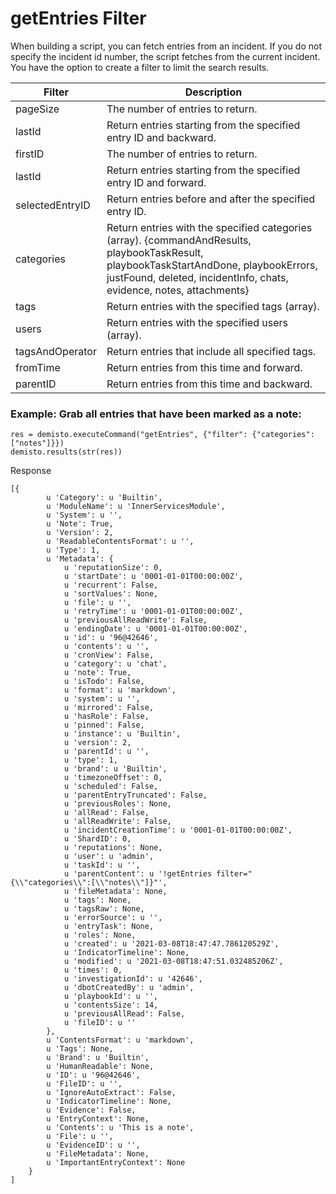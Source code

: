 # getEntries Filter
When building a script, you can fetch entries from an incident. If you do not specify the incident id number, the script fetches from the current incident.  You have the option to create a filter to limit the search results. 

| Filter        | Description           | 
| ------------- |-------------|   
| pageSize     | The number of entries to return.      |   
| lastId | Return entries starting from the specified entry ID and backward.     |   
| firstID     | The number of entries to return.      |   
| lastId | Return entries starting from the specified entry ID and forward.     |   
| selectedEntryID     | Return entries before and after the specified entry ID.   |   
| categories |  Return entries with the specified categories (array). {commandAndResults, playbookTaskResult, playbookTaskStartAndDone, playbookErrors, justFound, deleted, incidentInfo, chats, evidence, notes, attachments}    |   
| tags     |  Return entries with the specified tags (array).     |   
| users |   Return entries with the specified users (array).   |   
| tagsAndOperator     |  Return entries that include all specified tags.   |   
| fromTime |  Return entries from this time and forward.    |   
| parentID     | Return entries from this time and backward.    |   

### Example: Grab all entries that have been marked as a note:

```
res = demisto.executeCommand("getEntries", {"filter": {"categories": ["notes"]}})
demisto.results(str(res))
```

Response
```
[{
        u 'Category': u 'Builtin',
        u 'ModuleName': u 'InnerServicesModule',
        u 'System': u '',
        u 'Note': True,
        u 'Version': 2,
        u 'ReadableContentsFormat': u '',
        u 'Type': 1,
        u 'Metadata': {
            u 'reputationSize': 0,
            u 'startDate': u '0001-01-01T00:00:00Z',
            u 'recurrent': False,
            u 'sortValues': None,
            u 'file': u '',
            u 'retryTime': u '0001-01-01T00:00:00Z',
            u 'previousAllReadWrite': False,
            u 'endingDate': u '0001-01-01T00:00:00Z',
            u 'id': u '96@42646',
            u 'contents': u '',
            u 'cronView': False,
            u 'category': u 'chat',
            u 'note': True,
            u 'isTodo': False,
            u 'format': u 'markdown',
            u 'system': u '',
            u 'mirrored': False,
            u 'hasRole': False,
            u 'pinned': False,
            u 'instance': u 'Builtin',
            u 'version': 2,
            u 'parentId': u '',
            u 'type': 1,
            u 'brand': u 'Builtin',
            u 'timezoneOffset': 0,
            u 'scheduled': False,
            u 'parentEntryTruncated': False,
            u 'previousRoles': None,
            u 'allRead': False,
            u 'allReadWrite': False,
            u 'incidentCreationTime': u '0001-01-01T00:00:00Z',
            u 'ShardID': 0,
            u 'reputations': None,
            u 'user': u 'admin',
            u 'taskId': u '',
            u 'parentContent': u '!getEntries filter="{\\"categories\\":[\\"notes\\"]}"',
            u 'fileMetadata': None,
            u 'tags': None,
            u 'tagsRaw': None,
            u 'errorSource': u '',
            u 'entryTask': None,
            u 'roles': None,
            u 'created': u '2021-03-08T18:47:47.786120529Z',
            u 'IndicatorTimeline': None,
            u 'modified': u '2021-03-08T18:47:51.032485206Z',
            u 'times': 0,
            u 'investigationId': u '42646',
            u 'dbotCreatedBy': u 'admin',
            u 'playbookId': u '',
            u 'contentsSize': 14,
            u 'previousAllRead': False,
            u 'fileID': u ''
        },
        u 'ContentsFormat': u 'markdown',
        u 'Tags': None,
        u 'Brand': u 'Builtin',
        u 'HumanReadable': None,
        u 'ID': u '96@42646',
        u 'FileID': u '',
        u 'IgnoreAutoExtract': False,
        u 'IndicatorTimeline': None,
        u 'Evidence': False,
        u 'EntryContext': None,
        u 'Contents': u 'This is a note',
        u 'File': u '',
        u 'EvidenceID': u '',
        u 'FileMetadata': None,
        u 'ImportantEntryContext': None
    }
]
```

